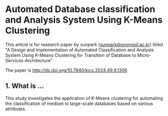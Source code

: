 # Automated Database classification and Analysis System Using K-Means Clustering
This article is for reaearch paper by sunpark (sunpark@soongsil.ac.kr) titled "A Design and Implementation of Automated Classification and Analysis System Using K-Means Clustering for Transition of Database to Micro-Services-Architecture"

The paper is http://dx.doi.org/10.7840/kics.2024.49.9.1306

## 1. What is ...
This study investigates the application of K-Means clustering for automating the classification of medium to large-scale databases based on various attributes.

